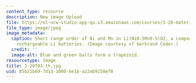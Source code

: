 ```yaml
---
content_type: resource
description: New image Upload
file: https://ol-ocw-studio-app-qa.s3.amazonaws.com/courses/3-20-materials-at-equilibrium-sma-5111-fall-2003/85b21b097d1d10006e1ba22ab9158ef8_3-20f03-th.jpg
file_type: image/jpeg
image_metadata:
  caption: Short range order of Ni and Mn in Li(Ni0.5Mn0.5)O2, a compound used for
    rechargeable Li batteries. (Image courtesy of Gerbrand Ceder.)
  credit: ''
  image-alt: Blue and green balls form a trapezoid.
resourcetype: Image
title: 3-20f03-th.jpg
uid: 85b21b09-7d1d-1000-6e1b-a22ab9158ef8
---
```

